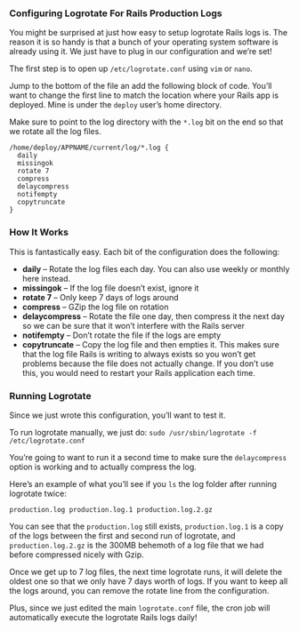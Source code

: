 ### Configuring Logrotate For Rails Production Logs
You might be surprised at just how easy to setup logrotate Rails logs is. The reason it is so handy is that a bunch of your operating system software is already using it. We just have to plug in our configuration and we’re set!

The first step is to open up `/etc/logrotate.conf` using `vim` or `nano`. 

Jump to the bottom of the file an add the following block of code. You’ll want to change the first line to match the location where your Rails app is deployed. Mine is under the `deploy` user’s home directory. 

Make sure to point to the log directory with the `*.log` bit on the end so that we rotate all the log files.

```
/home/deploy/APPNAME/current/log/*.log {
  daily
  missingok
  rotate 7
  compress
  delaycompress
  notifempty
  copytruncate
}
```

### How It Works
This is fantastically easy. Each bit of the configuration does the following:

- **daily** – Rotate the log files each day. You can also use weekly or monthly here instead.
- **missingok** – If the log file doesn’t exist, ignore it
- **rotate 7** – Only keep 7 days of logs around
- **compress** – GZip the log file on rotation
- **delaycompress** – Rotate the file one day, then compress it the next day so we can be sure that it won’t interfere with the Rails server
- **notifempty** – Don’t rotate the file if the logs are empty
- **copytruncate** – Copy the log file and then empties it. This makes sure that the log file Rails is writing to always exists so you won’t get problems because the file does not actually change. If you don’t use this, you would need to restart your Rails application each time.


### Running Logrotate
Since we just wrote this configuration, you’ll want to test it.

To run logrotate manually, we just do: `sudo /usr/sbin/logrotate -f /etc/logrotate.conf`

You’re going to want to run it a second time to make sure the `delaycompress` option is working and to actually compress the log. 

Here’s an example of what you’ll see if you `ls` the log folder after running logrotate twice:
```
production.log production.log.1 production.log.2.gz
```

You can see that the `production.log` still exists, `production.log.1` is a copy of the logs between the first and second run of logrotate, and `production.log.2.gz` is the 300MB behemoth of a log file that we had before compressed nicely with Gzip. 

Once we get up to 7 log files, the next time logrotate runs, it will delete the oldest one so that we only have 7 days worth of logs. If you want to keep all the logs around, you can remove the rotate line from the configuration.

Plus, since we just edited the main `logrotate.conf` file, the cron job will automatically execute the logrotate Rails logs daily!
